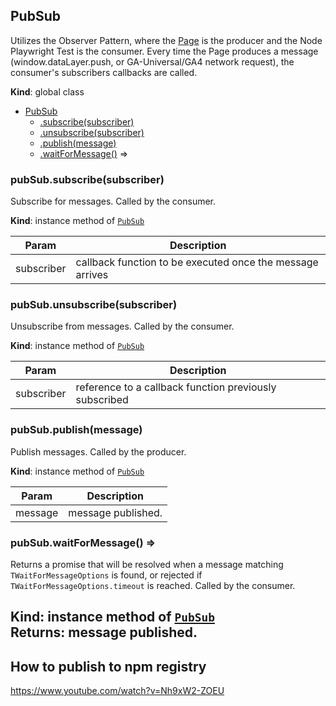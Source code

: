 <a name="PubSub"></a>

## PubSub
Utilizes the Observer Pattern, where the [Page](https://playwright.dev/docs/api/class-page)
is the producer and the Node Playwright Test is the consumer. Every time the Page produces
a message (window.dataLayer.push, or GA-Universal/GA4 network request), the consumer's
subscribers callbacks are called.

**Kind**: global class  

* [PubSub](#PubSub)
    * [.subscribe(subscriber)](#PubSub+subscribe)
    * [.unsubscribe(subscriber)](#PubSub+unsubscribe)
    * [.publish(message)](#PubSub+publish)
    * [.waitForMessage()](#PubSub+waitForMessage) ⇒

<a name="PubSub+subscribe"></a>

### pubSub.subscribe(subscriber)
Subscribe for messages. Called by the consumer.

**Kind**: instance method of [<code>PubSub</code>](#PubSub)  

| Param | Description |
| --- | --- |
| subscriber | callback function to be executed once the message arrives |

<a name="PubSub+unsubscribe"></a>

### pubSub.unsubscribe(subscriber)
Unsubscribe from messages. Called by the consumer.

**Kind**: instance method of [<code>PubSub</code>](#PubSub)  

| Param | Description |
| --- | --- |
| subscriber | reference to a callback function previously subscribed |

<a name="PubSub+publish"></a>

### pubSub.publish(message)
Publish messages. Called by the producer.

**Kind**: instance method of [<code>PubSub</code>](#PubSub)  

| Param | Description |
| --- | --- |
| message | message published. |

<a name="PubSub+waitForMessage"></a>

### pubSub.waitForMessage() ⇒
Returns a promise that will be resolved when a message matching `TWaitForMessageOptions` is found,
or rejected if `TWaitForMessageOptions.timeout` is reached. Called by the consumer.

**Kind**: instance method of [<code>PubSub</code>](#PubSub)  
**Returns**: message published.  
---

## How to publish to npm registry

https://www.youtube.com/watch?v=Nh9xW2-ZOEU

